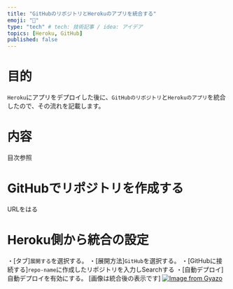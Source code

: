```yaml
---
title: "GitHubのリポジトリとHerokuのアプリを統合する"
emoji: "🎃"
type: "tech" # tech: 技術記事 / idea: アイデア
topics: [Heroku, GitHub]
published: false
---
```

# 目的
`Heroku`にアプリをデプロイした後に、`GitHubのリポジトリ`と`Herokuのアプリ`を統合したので、その流れを記載します。

# 内容
目次参照

# GitHubでリポジトリを作成する

URLをはる

# Heroku側から統合の設定
・[タブ]`展開する`を選択する。
・[展開方法]`GitHub`を選択する。
・[GitHubに接続する]`repo-name`に作成したリポジトリを入力しSearchする
・[自動デプロイ]自動デプロイを有効にする。
[画像は統合後の表示です]
[![Image from Gyazo](https://i.gyazo.com/0e65171943e98730ee6ad358160b416f.png)](https://gyazo.com/0e65171943e98730ee6ad358160b416f)